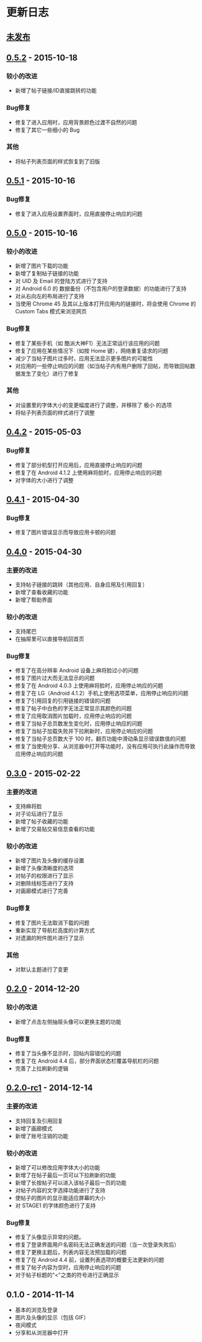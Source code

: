 # 更新日志

## [未发布]

## [0.5.2] - 2015-10-18
### 较小的改进
- 新增了帖子链接/ID直接跳转的功能

### Bug修复
- 修复了进入应用时，应用背景颜色过渡不自然的问题
- 修复了其它一些细小的 Bug

### 其他
- 将帖子列表页面的样式恢复到了旧版

## [0.5.1] - 2015-10-16
### Bug修复
- 修复了进入应用设置界面时，应用直接停止响应的问题

## [0.5.0] - 2015-10-16
### 较小的改进
- 新增了图片下载的功能
- 新增了复制帖子链接的功能
- 对 UID 及 Email 的登陆方式进行了支持
- 对 Android 6.0 的 数据备份（不包含用户的登录数据）的功能进行了支持
- 对从右向左的布局进行了支持
- 当使用 Chrome 45 及其以上版本打开应用内的链接时，将会使用 Chrome 的 Custom Tabs 模式来浏览网页

### Bug修复
- 修复了某些手机（如 酷派大神F1）无法正常运行该应用的问题
- 修复了应用在某些情况下（如按 Home 键），网络重复请求的问题
- 减少了当帖子图片过多时，应用无法显示更多图片的可能性
- 对应用的一些停止响应的问题（如当帖子内有用户删除了回帖，而导致回帖数据发生了变化）进行了修复

### 其他
- 对设置里的字体大小的变更幅度进行了调整，并移除了 极小 的选项
- 将帖子列表页面的样式进行了调整

## [0.4.2] - 2015-05-03
### Bug修复
- 修复了部分机型打开应用后，应用直接停止响应的问题
- 修复了在 Android 4.1.2 上使用麻将脸时，应用停止响应的问题
- 对字体的大小进行了调整

## [0.4.1] - 2015-04-30
### Bug修复
- 修复了图片错误显示而导致应用卡顿的问题

## [0.4.0] - 2015-04-30
### 主要的改进
- 支持帖子链接的跳转（其他应用、自身应用及引用回复）
- 新增了查看收藏的功能
- 新增了帮助界面

### 较小的改进
- 支持尾巴
- 在抽屉里可以直接导航回首页

### Bug修复
- 修复了在高分辨率 Android 设备上麻将脸过小的问题
- 修复了图片过大而无法显示的问题
- 修复了在 Android 4.0.3 上使用麻将脸时，应用停止响应的问题
- 修复了在 LG（Android 4.1.2）手机上使用选项菜单，应用停止响应的问题
- 修复了引用回复的引用链接的错误的问题
- 修复了帖子中白色的字无法正常显示其颜色的问题
- 修复了应用取消图片加载时，应用停止响应的问题
- 修复了当帖子总页数发生变化时，应用停止响应的问题
- 修复了当帖子加载失败并下拉刷新时，应用停止响应的问题
- 修复了当帖子总页数大于 100 时，翻页功能中滑动条显示错误数值的问题
- 修复了当使用分享、从浏览器中打开等功能时，没有应用可执行此操作而导致应用停止响应的问题

## [0.3.0] - 2015-02-22
### 主要的改进
- 支持麻将脸
- 对子论坛进行了显示
- 新增了帖子收藏的功能
- 新增了交易贴交易信息查看的功能

### 较小的改进
- 新增了图片及头像的缓存设置
- 新增了头像清晰度的选项
- 对帖子的权限进行了显示
- 对删除线标签进行了支持
- 对画廊模式进行了完善

### Bug修复
- 修复了图片无法取消下载的问题
- 重新实现了导航栏高度的计算方式
- 对遗漏的附件图片进行了显示

### 其他
- 对默认主题进行了变更

## [0.2.0] - 2014-12-20
### 较小的改进
- 新增了点击左侧抽屉头像可以更换主题的功能

### Bug修复
- 修复了当头像不显示时，回帖内容错位的问题
- 修复了在 Android 4.4 后，部分界面状态栏覆盖导航栏的问题
- 完善了上拉刷新的逻辑

## [0.2.0-rc1] - 2014-12-14
### 主要的改进
- 支持回复及引用回复
- 新增了画廊模式
- 新增了账号注销的功能

### 较小的改进
- 新增了可以修改应用字体大小的功能
- 新增了在帖子最后一页可以下拉刷新的功能
- 新增了长按帖子可以进入该帖子最后一页的功能
- 对帖子内容的文字选择功能进行了支持
- 使帖子的图片的显示能适应屏幕的大小
- 对 STAGE1 的字体颜色进行了支持

### Bug修复
- 修复了头像显示异常的问题。
- 修复了登录界面用户名密码无法正确发送的问题（当一次登录失败后）
- 修复了更换主题后，列表内容无法预加载的问题
- 修复了在 Android 4.4 前，设置列表选项的概要无法更新的问题
- 修复了帖子内容为空时，应用停止响应的问题
- 对于帖子标题的"<"之类的符号进行正确显示

## 0.1.0 - 2014-11-14
- 基本的浏览及登录
- 图片及头像的显示（包括 GIF）
- 夜间模式
- 分享和从浏览器中打开

[未发布]: https://github.com/floating-cat/S1-Next/compare/v0.5.2...HEAD
[0.5.2]: https://github.com/floating-cat/S1-Next/compare/v0.5.1...v0.5.2
[0.5.1]: https://github.com/floating-cat/S1-Next/compare/v0.5.0...v0.5.1
[0.5.0]: https://github.com/floating-cat/S1-Next/compare/v0.4.2...v0.5.0
[0.4.2]: https://github.com/floating-cat/S1-Next/compare/v0.4.1...v0.4.2
[0.4.1]: https://github.com/floating-cat/S1-Next/compare/v0.4.0...v0.4.1
[0.4.0]: https://github.com/floating-cat/S1-Next/compare/v0.3.0...v0.4.0
[0.3.0]: https://github.com/floating-cat/S1-Next/compare/v0.2.0...v0.3.0
[0.2.0]: https://github.com/floating-cat/S1-Next/compare/v0.2.0-rc1...v0.2.0
[0.2.0-rc1]: https://github.com/floating-cat/S1-Next/compare/v0.1.0...v0.2.0-rc1
